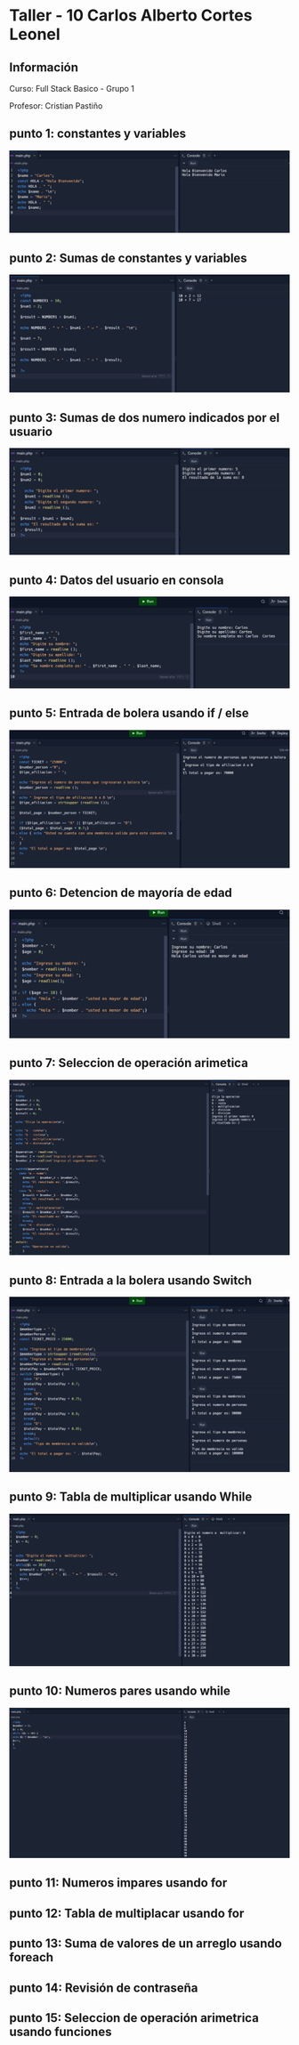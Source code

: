 <h1> Taller - 10 Carlos Alberto Cortes Leonel</h1>

<h2>Información</h2>
<p> Curso: Full Stack Basico - Grupo 1 </p>
<p>Profesor: Cristian Pastiño</p>

<h2>punto 1: constantes y variables</h2>
<img src="./public/images/punto-1.png">

<h2>punto 2: Sumas de constantes y variables</h2>
<img src="./public/images/punto-2.png">

<h2>punto 3: Sumas de dos numero indicados por el usuario </h2>
<img src="./public/images/punto-3.png">

<h2>punto 4: Datos del usuario en consola</h2>
<img src="./public/images/punto-4.png">

<h2>punto 5: Entrada de bolera usando if / else</h2>
<img src="./public/images/punto-5.png">

<h2>punto 6: Detencion de mayoría de edad</h2>
<img src="./public/images/punto-6.png">

<h2>punto 7: Seleccion de operación arimetica </h2>
<img src="./public/images/punto-7.png">

<h2>punto 8: Entrada a la bolera usando Switch</h2>
<img src="./public/images/punto-8.png">

<h2>punto 9: Tabla de multiplicar usando While</h2>
<img src="./public/images/punto-9.png">

<h2>punto 10: Numeros pares usando while</h2>
<img src="./public/images/punto-10.png">

<h2>punto 11: Numeros impares usando for</h2>

<h2>punto 12: Tabla de multiplacar usando for</h2>

<h2>punto 13: Suma de valores de un arreglo usando foreach</h2>

<h2>punto 14: Revisión de contraseña </h2>

<h2>punto 15: Seleccion de operación arimetrica usando funciones</h2>
